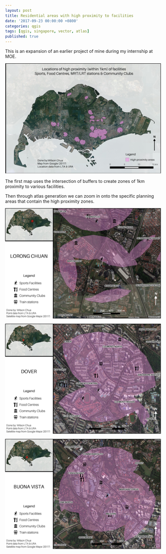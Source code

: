 ```yaml
---
layout: post
title: Residential areas with high proximity to facilities
date: '2017-09-23 00:00:00 +0800'
categories: qgis
tags: [qgis, singapore, vector, atlas]
published: true
---
```

This is an expansion of an earlier project of mine during my internship at MOE.

<!--excerpt-->

![Overview](/assets/2017-09-23-Residential_areas_with_high_proximity_to_Facilities/Overview.jpeg "Overview")

The first map uses the intersection of buffers to create zones of 1km proximity to various facilities.

Then through atlas generation we can zoom in onto the specific planning areas that contain the high proximity zones.

![Lorong Chuan Planning Zone](/assets/2017-09-23-Residential_areas_with_high_proximity_to_Facilities/Atlas_LorongChuan.jpg "Lorong Chuan Planning Zone")

![Dover Planning Zone](/assets/2017-09-23-Residential_areas_with_high_proximity_to_Facilities/Atlas_Dover.jpg "Dover Planning Zone")

![Buona Vista Planning Zone](/assets/2017-09-23-Residential_areas_with_high_proximity_to_Facilities/Atlas_BuonaVista.jpg "Buona Vista Planning Zone")
